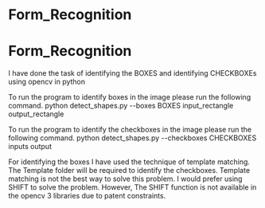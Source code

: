 # Form_Recognition
# Form_Recognition

I have done the task of identifying the BOXES and identifying CHECKBOXEs using opencv in python 

To run the program to identify boxes in the image please run the following command.
python detect_shapes.py --boxes BOXES input_rectangle output_rectangle

To run the program to identify the checkboxes in the image please run the following command. 
python detect_shapes.py --checkboxes CHECKBOXES inputs output

For identifying the boxes I have used the technique of template matching. The Template folder will be required to identify the checkboxes. 
Template matching is not the best way to solve this problem. I would prefer using SHIFT to solve the problem. However, The SHIFT function is not available in the opencv 3 libraries due to patent constraints.

